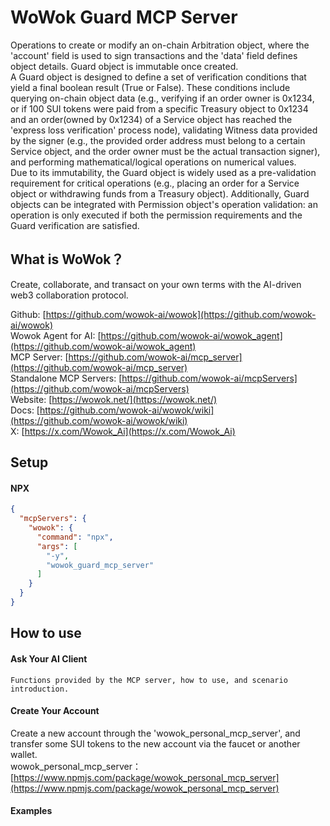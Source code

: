 # WoWok Guard MCP Server
Operations to create or modify an on-chain Arbitration object, where the 'account' field is used to sign transactions and the 'data' field defines object details. Guard object is immutable once created.    
A Guard object is designed to define a set of verification conditions that yield a final boolean result (True or False). These conditions include querying on-chain object data (e.g., verifying if an order owner is 0x1234, or if 100 SUI tokens were paid from a specific Treasury object to 0x1234 and an order(owned by 0x1234) of a Service object  has reached the 'express loss verification' process node), validating Witness data provided by the signer (e.g., the provided order address must belong to a certain Service object, and the order owner must be the actual transaction signer), and performing mathematical/logical operations on numerical values.    
Due to its immutability, the Guard object is widely used as a pre-validation requirement for critical operations (e.g., placing an order for a Service object or withdrawing funds from a Treasury object). Additionally, Guard objects can be integrated with Permission object's operation validation: an operation is only executed if both the permission requirements and the Guard verification are satisfied.     

## What is WoWok？
Create, collaborate, and transact on your own terms with the AI-driven web3 collaboration protocol.

Github: [https://github.com/wowok-ai/wowok](https://github.com/wowok-ai/wowok)   
Wowok Agent for AI: [https://github.com/wowok-ai/wowok_agent](https://github.com/wowok-ai/wowok_agent)   
MCP Server: [https://github.com/wowok-ai/mcp_server](https://github.com/wowok-ai/mcp_server)   
Standalone MCP Servers: [https://github.com/wowok-ai/mcpServers](https://github.com/wowok-ai/mcpServers)   
Website: [https://wowok.net/](https://wowok.net/)   
Docs: [https://github.com/wowok-ai/wowok/wiki](https://github.com/wowok-ai/wowok/wiki)   
X: [https://x.com/Wowok_Ai](https://x.com/Wowok_Ai)


## Setup   
#### NPX   
```json
{
  "mcpServers": {
    "wowok": {
      "command": "npx",
      "args": [
        "-y",
        "wowok_guard_mcp_server"
      ]
    }
  }
}
```

## How to use     
#### Ask Your AI Client    
```
Functions provided by the MCP server, how to use, and scenario introduction.
```

#### Create Your Account    
Create a new account through the 'wowok_personal_mcp_server', and transfer some SUI tokens to the new account via the faucet or another wallet.         
wowok_personal_mcp_server：[https://www.npmjs.com/package/wowok_personal_mcp_server](https://www.npmjs.com/package/wowok_personal_mcp_server)     
 
#### Examples    

